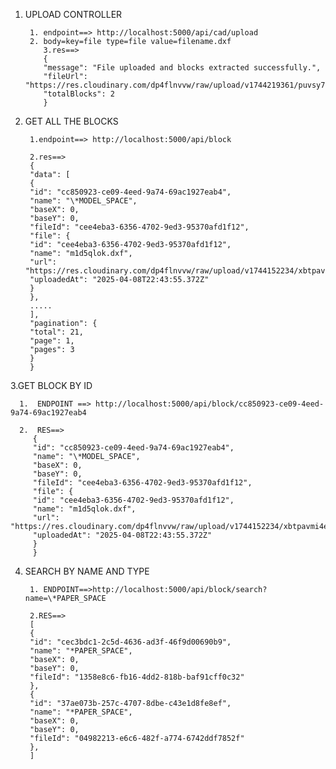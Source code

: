 1.  UPLOAD CONTROLLER

         1. endpoint==> http://localhost:5000/api/cad/upload
         2. body=key=file type=file value=filename.dxf
            3.res==>
            {
            "message": "File uploaded and blocks extracted successfully.",
            "fileUrl": "https://res.cloudinary.com/dp4flnvvw/raw/upload/v1744219361/puvsy7sextflxyvyhrtb.dxf",
            "totalBlocks": 2
            }

2.  GET ALL THE BLOCKS

         1.endpoint==> http://localhost:5000/api/block

         2.res==>
         {
         "data": [
         {
         "id": "cc850923-ce09-4eed-9a74-69ac1927eab4",
         "name": "\*MODEL_SPACE",
         "baseX": 0,
         "baseY": 0,
         "fileId": "cee4eba3-6356-4702-9ed3-95370afd1f12",
         "file": {
         "id": "cee4eba3-6356-4702-9ed3-95370afd1f12",
         "name": "m1d5qlok.dxf",
         "url": "https://res.cloudinary.com/dp4flnvvw/raw/upload/v1744152234/xbtpavmi4ertfcbogk7n.dxf",
         "uploadedAt": "2025-04-08T22:43:55.372Z"
         }
         },
         .....
         ],
         "pagination": {
         "total": 21,
         "page": 1,
         "pages": 3
         }
         }

3.GET BLOCK BY ID

      1.  ENDPOINT ==> http://localhost:5000/api/block/cc850923-ce09-4eed-9a74-69ac1927eab4

      2.  RES==>
         {
         "id": "cc850923-ce09-4eed-9a74-69ac1927eab4",
         "name": "\*MODEL_SPACE",
         "baseX": 0,
         "baseY": 0,
         "fileId": "cee4eba3-6356-4702-9ed3-95370afd1f12",
         "file": {
         "id": "cee4eba3-6356-4702-9ed3-95370afd1f12",
         "name": "m1d5qlok.dxf",
         "url": "https://res.cloudinary.com/dp4flnvvw/raw/upload/v1744152234/xbtpavmi4ertfcbogk7n.dxf",
         "uploadedAt": "2025-04-08T22:43:55.372Z"
         }
         }

4.  SEARCH BY NAME AND TYPE

         1. ENDPOINT==>http://localhost:5000/api/block/search?name=\*PAPER_SPACE

         2.RES==>
         [
         {
         "id": "cec3bdc1-2c5d-4636-ad3f-46f9d00690b9",
         "name": "*PAPER_SPACE",
         "baseX": 0,
         "baseY": 0,
         "fileId": "1358e8c6-fb16-4dd2-818b-baf91cff0c32"
         },
         {
         "id": "37ae073b-257c-4707-8dbe-c43e1d8fe8ef",
         "name": "*PAPER_SPACE",
         "baseX": 0,
         "baseY": 0,
         "fileId": "04982213-e6c6-482f-a774-6742ddf7852f"
         },
         ]
